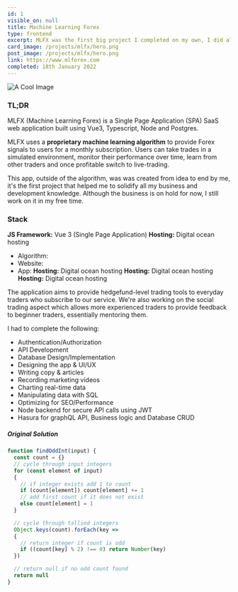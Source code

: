 ```yaml
---
id: 1
visible_on: null
title: Machine Learning Forex
type: frontend
excerpt: MLFX was the first big project I completed on my own, I did all the frontend and most of the backend work. It was a huge learning curve for me and helped me to improve in all areas.
card_image: /projects/mlfx/hero.png
post_image: /projects/mlfx/hero.png
link: https://www.mlforex.com
completed: 18th January 2022
---
```

![A Cool Image](/projects/mlfx/hero.png)

### TL;DR

MLFX (Machine Learning Forex) is a Single Page Application (SPA) SaaS web application built using Vue3, Typescript, Node and Postgres.

MLFX uses a **proprietary machine learning algorithm** to provide Forex signals to users for a monthly subscription. Users can take trades in a simulated environment, monitor their performance over time, learn from other traders and once profitable switch to live-trading.

This app, outside of the algorithm, was was created from idea to end by me, it's the first project that helped me to solidify all my business and development knowledge. Although the business is on hold for now, I still work on it in my free time.

### Stack

**JS Framework:** Vue 3 (Single Page Application)
**Hosting:** Digital ocean hosting
  - Algorithm: 
  - Website: 
  - App: 
**Hosting:** Digital ocean hosting
**Hosting:** Digital ocean hosting
**Hosting:** Digital ocean hosting


The application aims to provide hedgefund-level trading tools to everyday traders who subscribe to our service. We're also working on the social trading aspect which allows more experienced traders to provide feedback to beginner traders, essentially mentoring them.



I had to complete the following:

- Authentication/Authorization
- API Development
- Database Design/Implementation
- Designing the app & UI/UX
- Writing copy & articles
- Recording marketing videos
- Charting real-time data
- Manipulating data with SQL
- Optimizing for SEO/Performance
- Node backend for secure API calls using JWT
- Hasura for graphQL API, Business logic and Database CRUD




##### Original Solution

```javascript
function findOddInt(input) {
  const count = {}
  // cycle through input integers
  for (const element of input)
  {
    // if integer exists add 1 to count
    if (count[element]) count[element] += 1  
    // add first count if it does not exist
    else count[element] = 1
  }

  // cycle through tallied integers
  Object.keys(count).forEach(key =>
  {
    // return integer if count is odd
    if ((count[key] % 2) !== 0) return Number(key)
  })

  // return null if no odd count found
  return null
}
  ```
  